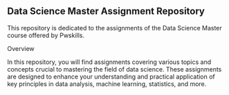 ## Data Science Master Assignment Repository

 This repository is dedicated to the assignments of the Data Science Master course offered by Pwskills.

 Overview

In this repository, you will find assignments covering various topics and concepts crucial to mastering the field of data science. 
These assignments are designed to enhance your understanding and practical application of key principles in data analysis, machine learning, statistics, and more.
